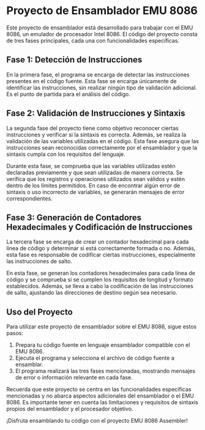 # Proyecto de Ensamblador EMU 8086

Este proyecto de ensamblador está desarrollado para trabajar con el EMU 8086, un emulador de procesador Intel 8086. El código del proyecto consta de tres fases principales, cada una con funcionalidades específicas.

## Fase 1: Detección de Instrucciones

En la primera fase, el programa se encarga de detectar las instrucciones presentes en el código fuente. Esta fase se encarga únicamente de identificar las instrucciones, sin realizar ningún tipo de validación adicional. Es el punto de partida para el análisis del código.

## Fase 2: Validación de Instrucciones y Sintaxis

La segunda fase del proyecto tiene como objetivo reconocer ciertas instrucciones y verificar si la sintaxis es correcta. Además, se realiza la validación de las variables utilizadas en el código. Esta fase asegura que las instrucciones sean reconocidas correctamente por el ensamblador y que la sintaxis cumpla con los requisitos del lenguaje.

Durante esta fase, se comprueba que las variables utilizadas estén declaradas previamente y que sean utilizadas de manera correcta. Se verifica que los registros y operaciones utilizados sean válidos y estén dentro de los límites permitidos. En caso de encontrar algún error de sintaxis o uso incorrecto de variables, se generarán mensajes de error correspondientes.

## Fase 3: Generación de Contadores Hexadecimales y Codificación de Instrucciones

La tercera fase se encarga de crear un contador hexadecimal para cada línea de código y determinar si está correctamente formada o no. Además, esta fase es responsable de codificar ciertas instrucciones, especialmente las instrucciones de salto.

En esta fase, se generan los contadores hexadecimales para cada línea de código y se comprueba si se cumplen los requisitos de longitud y formato establecidos. Además, se lleva a cabo la codificación de las instrucciones de salto, ajustando las direcciones de destino según sea necesario.

## Uso del Proyecto

Para utilizar este proyecto de ensamblador sobre el EMU 8086, sigue estos pasos:

1. Prepara tu código fuente en lenguaje ensamblador compatible con el EMU 8086.
2. Ejecuta el programa y selecciona el archivo de código fuente a ensamblar.
3. El programa realizará las tres fases mencionadas, mostrando mensajes de error o información relevante en cada fase.

Recuerda que este proyecto se centra en las funcionalidades específicas mencionadas y no abarca aspectos adicionales del ensamblador o el EMU 8086. Es importante tener en cuenta las limitaciones y requisitos de sintaxis propios del ensamblador y el procesador objetivo.

¡Disfruta ensamblando tu código con el proyecto EMU 8086 Assembler!

